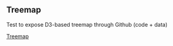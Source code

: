 ## Treemap

Test to expose D3-based treemap through Github (code + data)

<a href="https://mdbaehre.github.io/treemap/">Treemap</a>
